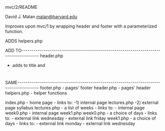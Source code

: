 mvc/2/README

David J. Malan
malan@harvard.edu

Improves upon mvc/1 by wrapping header and footer with a parameterized function.

ADDS helpers.php
<?php

    /**
     * Renders footer.
     */
    function renderFooter($data = [])
    {
        extract($data);
        require("footer.php");
    }

    /**
     * Renders header.
     */
    function renderHeader($data = [])
    {
        extract($data);
        require("header.php");
    }

?>


ADD TO---------------------------------------------------------------------------------------
header.php
<?= htmlspecialchars($title) ?>

- adds to title and <h1>

SAME-----------------------------------------------------------------------------------------
footer.php - pages' footer
header.php - pages' header
helpers.php - helper functions

index.php - home page - links to:
			-1) internal page lectures.php
			-2) external page syllabus
lectures.php - a list of weeks - links to:
			- internal page week0.php
			- internal page week1.php
week0.php - a choice of days - links to:
			- external link wednesday
			- external link friday
week1.php - a choice of days - links to:
			- external link monday
			- external link wednesday
